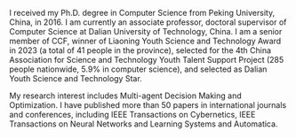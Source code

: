 I received my Ph.D. degree in Computer Science from Peking University, China, in 2016. I am currently an associate professor, doctoral supervisor of Computer Science at Dalian University of Technology, China. I am a senior member of CCF, winner of Liaoning Youth Science and Technology Award in 2023 (a total of 41 people in the province), selected for the 4th China Association for Science and Technology Youth Talent Support Project (285 people nationwide, 5.9% in computer science), and selected as Dalian Youth Science and Technology Star.

My research interest includes Multi-agent Decision Making and Optimization. I have published more than 50 papers in international journals and conferences, including IEEE Transactions on Cybernetics, IEEE Transactions on Neural Networks and Learning Systems and Automatica.

